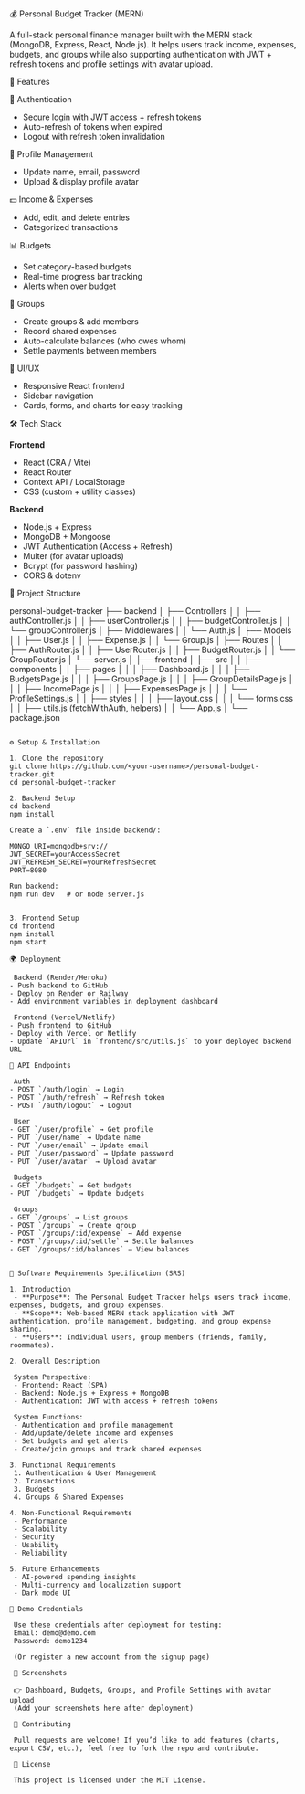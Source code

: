 💰 Personal Budget Tracker (MERN)

A full-stack personal finance manager built with the MERN stack (MongoDB, Express, React, Node.js). It helps users track income, expenses, budgets, and groups while also supporting authentication with JWT + refresh tokens and profile settings with avatar upload.

🚀 Features

🔐 Authentication
- Secure login with JWT access + refresh tokens  
- Auto-refresh of tokens when expired  
- Logout with refresh token invalidation  

👤 Profile Management
- Update name, email, password  
- Upload & display profile avatar  

💵 Income & Expenses
- Add, edit, and delete entries  
- Categorized transactions  

📊 Budgets
- Set category-based budgets  
- Real-time progress bar tracking  
- Alerts when over budget  

👥 Groups
- Create groups & add members  
- Record shared expenses  
- Auto-calculate balances (who owes whom)  
- Settle payments between members  

🎨 UI/UX
- Responsive React frontend  
- Sidebar navigation  
- Cards, forms, and charts for easy tracking  

🛠️ Tech Stack

**Frontend**
- React (CRA / Vite)
- React Router  
- Context API / LocalStorage  
- CSS (custom + utility classes)  

**Backend**
- Node.js + Express  
- MongoDB + Mongoose  
- JWT Authentication (Access + Refresh)  
- Multer (for avatar uploads)  
- Bcrypt (for password hashing)  
- CORS & dotenv  

📂 Project Structure

personal-budget-tracker
├── backend
│   ├── Controllers
│   │   ├── authController.js
│   │   ├── userController.js
│   │   ├── budgetController.js
│   │   └── groupController.js
│   ├── Middlewares
│   │   └── Auth.js
│   ├── Models
│   │   ├── User.js
│   │   ├── Expense.js
│   │   └── Group.js
│   ├── Routes
│   │   ├── AuthRouter.js
│   │   ├── UserRouter.js
│   │   ├── BudgetRouter.js
│   │   └── GroupRouter.js
│   └── server.js
│
├── frontend
│   ├── src
│   │   ├── components
│   │   ├── pages
│   │   │   ├── Dashboard.js
│   │   │   ├── BudgetsPage.js
│   │   │   ├── GroupsPage.js
│   │   │   ├── GroupDetailsPage.js
│   │   │   ├── IncomePage.js
│   │   │   ├── ExpensesPage.js
│   │   │   └── ProfileSettings.js
│   │   ├── styles
│   │   │   ├── layout.css
│   │   │   └── forms.css
│   │   ├── utils.js (fetchWithAuth, helpers)
│   │   └── App.js
│   └── package.json
```

⚙️ Setup & Installation

1. Clone the repository
git clone https://github.com/<your-username>/personal-budget-tracker.git
cd personal-budget-tracker

2. Backend Setup
cd backend
npm install

Create a `.env` file inside backend/:  

MONGO_URI=mongodb+srv://
JWT_SECRET=yourAccessSecret
JWT_REFRESH_SECRET=yourRefreshSecret
PORT=8080

Run backend:
npm run dev   # or node server.js


3. Frontend Setup
cd frontend
npm install
npm start

🌍 Deployment

 Backend (Render/Heroku)
- Push backend to GitHub  
- Deploy on Render or Railway  
- Add environment variables in deployment dashboard  

 Frontend (Vercel/Netlify)  
- Push frontend to GitHub  
- Deploy with Vercel or Netlify  
- Update `APIUrl` in `frontend/src/utils.js` to your deployed backend URL  

🧪 API Endpoints

 Auth   
- POST `/auth/login` → Login  
- POST `/auth/refresh` → Refresh token  
- POST `/auth/logout` → Logout  

 User  
- GET `/user/profile` → Get profile  
- PUT `/user/name` → Update name  
- PUT `/user/email` → Update email  
- PUT `/user/password` → Update password  
- PUT `/user/avatar` → Upload avatar  

 Budgets  
- GET `/budgets` → Get budgets  
- PUT `/budgets` → Update budgets  

 Groups  
- GET `/groups` → List groups  
- POST `/groups` → Create group  
- POST `/groups/:id/expense` → Add expense  
- POST `/groups/:id/settle` → Settle balances  
- GET `/groups/:id/balances` → View balances  


📄 Software Requirements Specification (SRS)
 
1. Introduction
 - **Purpose**: The Personal Budget Tracker helps users track income, expenses, budgets, and group expenses.  
 - **Scope**: Web-based MERN stack application with JWT authentication, profile management, budgeting, and group expense sharing.  
 - **Users**: Individual users, group members (friends, family, roommates).  
  
2. Overall Description
  
 System Perspective:  
 - Frontend: React (SPA)  
 - Backend: Node.js + Express + MongoDB  
 - Authentication: JWT with access + refresh tokens  

 System Functions:  
 - Authentication and profile management  
 - Add/update/delete income and expenses  
 - Set budgets and get alerts  
 - Create/join groups and track shared expenses  

3. Functional Requirements
 1. Authentication & User Management  
 2. Transactions  
 3. Budgets  
 4. Groups & Shared Expenses  

4. Non-Functional Requirements
 - Performance  
 - Scalability  
 - Security  
 - Usability  
 - Reliability  

5. Future Enhancements
 - AI-powered spending insights  
 - Multi-currency and localization support  
 - Dark mode UI  

👤 Demo Credentials

 Use these credentials after deployment for testing:  
 Email: demo@demo.com  
 Password: demo1234  

 (Or register a new account from the signup page)

 📸 Screenshots

 👉 Dashboard, Budgets, Groups, and Profile Settings with avatar upload  
 (Add your screenshots here after deployment)

 🙌 Contributing

 Pull requests are welcome! If you’d like to add features (charts, export CSV, etc.), feel free to fork the repo and contribute.

 📜 License

 This project is licensed under the MIT License.
